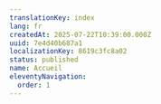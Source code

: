 ```yaml
---
translationKey: index
lang: fr
createdAt: 2025-07-22T10:39:00.000Z
uuid: 7e4d40b687a1
localizationKey: 8619c3fc8a02
status: published
name: Accueil
eleventyNavigation:
  order: 1
---
```


